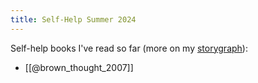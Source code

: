 ```yaml
---
title: Self-Help Summer 2024
---
```

Self-help books I've read so far (more on my [storygraph](https://app.thestorygraph.com/profile/jpowerj)):

* [[@brown_thought_2007]]